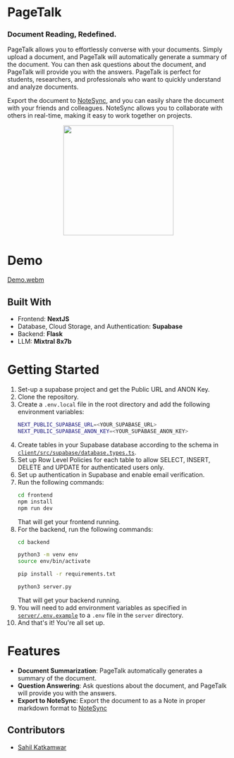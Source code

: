 # PageTalk

### Document Reading, Redefined.

PageTalk allows you to effortlessly converse with your documents. Simply upload a document, and PageTalk will automatically generate a summary of the document. You can then ask questions about the document, and PageTalk will provide you with the answers. PageTalk is perfect for students, researchers, and professionals who want to quickly understand and analyze documents.

Export the document to [NoteSync](https://github.com/techymt/NoteSync), and you can easily share the document with your friends and colleagues. NoteSync allows you to collaborate with others in real-time, making it easy to work together on projects.

<div align="center">
    <img src="https://media0.giphy.com/media/v1.Y2lkPTc5MGI3NjExOG1jcnB3Y2Ezdjlhd2podHVrZ2hneG9lY292c2VnZHZpdXR2bGpkZCZlcD12MV9pbnRlcm5hbF9naWZfYnlfaWQmY3Q9Zw/3orifaQEOagjYJ1EXe/giphy.gif" height="250px">
</div>

# Demo

[Demo.webm](https://github.com/shxntanu/PageTalk/assets/97496261/cbb7bdd1-15d2-41e4-bc76-455a77f436ca)

## Built With

-   Frontend: **NextJS**
-   Database, Cloud Storage, and Authentication: **Supabase**
-   Backend: **Flask**
-   LLM: **Mixtral 8x7b**

# Getting Started

1. Set-up a supabase project and get the Public URL and ANON Key.
2. Clone the repository.
3. Create a `.env.local` file in the root directory and add the following environment variables:
    ```bash
    NEXT_PUBLIC_SUPABASE_URL=<YOUR_SUPABASE_URL>
    NEXT_PUBLIC_SUPABASE_ANON_KEY=<YOUR_SUPABASE_ANON_KEY>
    ```
4. Create tables in your Supabase database according to the schema in [`client/src/supabase/database.types.ts`](client/src/supabase/database.types.ts).
5. Set up Row Level Policies for each table to allow SELECT, INSERT, DELETE and UPDATE for authenticated users only.
6. Set up authentication in Supabase and enable email verification.
7. Run the following commands:
    ```bash
    cd frontend
    npm install
    npm run dev
    ```
    That will get your frontend running.
8. For the backend, run the following commands:
    ```bash
    cd backend
    
    python3 -m venv env
    source env/bin/activate

    pip install -r requirements.txt

    python3 server.py
    ```
    That will get your backend running.
9. You will need to add environment variables as specified in [`server/.env.example`](server/.env.example) to a `.env` file in the `server` directory.
10. And that's it! You're all set up.

# Features

-   **Document Summarization**: PageTalk automatically generates a summary of the document.
-   **Question Answering**: Ask questions about the document, and PageTalk will provide you with the answers.
-   **Export to NoteSync**: Export the document to as a Note in proper markdown format to [NoteSync](https://github.com/techymt/NoteSync)


## Contributors

-   [Sahil Katkamwar](https://github.com/jaalnock)
